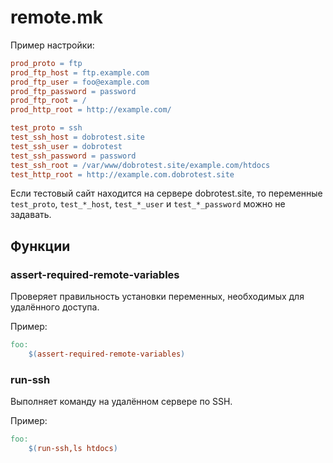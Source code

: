 # remote.mk

Пример настройки:

```makefile
prod_proto = ftp
prod_ftp_host = ftp.example.com
prod_ftp_user = foo@example.com
prod_ftp_password = password
prod_ftp_root = /
prod_http_root = http://example.com/

test_proto = ssh
test_ssh_host = dobrotest.site
test_ssh_user = dobrotest
test_ssh_password = password
test_ssh_root = /var/www/dobrotest.site/example.com/htdocs
test_http_root = http://example.com.dobrotest.site
```
Если тестовый сайт находится на сервере dobrotest.site, то переменные `test_proto`, `test_*_host`,
`test_*_user` и `test_*_password` можно не задавать.

## Функции

### assert-required-remote-variables

Проверяет правильность установки переменных, необходимых для удалённого доступа.

Пример:
```makefile
foo:
    $(assert-required-remote-variables)
```

### run-ssh

Выполняет команду на удалённом сервере по SSH.

Пример:
```makefile
foo:
    $(run-ssh,ls htdocs)
```
